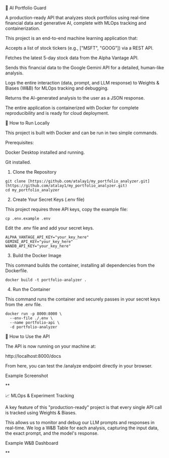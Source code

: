 🤖 AI Portfolio Guard

A production-ready API that analyzes stock portfolios using real-time financial data and generative AI, complete with MLOps tracking and containerization.

This project is an end-to-end machine learning application that:

Accepts a list of stock tickers (e.g., ["MSFT", "GOOG"]) via a REST API.

Fetches the latest 5-day stock data from the Alpha Vantage API.

Sends this financial data to the Google Gemini API for a detailed, human-like analysis.

Logs the entire interaction (data, prompt, and LLM response) to Weights & Biases (W&B) for MLOps tracking and debugging.

Returns the AI-generated analysis to the user as a JSON response.

The entire application is containerized with Docker for complete reproducibility and is ready for cloud deployment.

🚀 How to Run Locally

This project is built with Docker and can be run in two simple commands.

Prerequisites:

Docker Desktop installed and running.

Git installed.

1. Clone the Repository
```
git clone [https://github.com/atalay1/my_portfolio_analyzer.git](https://github.com/atalay1/my_portfolio_analyzer.git)
cd my_portfolio_analyzer
```

2. Create Your Secret Keys (.env file)

This project requires three API keys, copy the example file:
```
cp .env.example .env
```

Edit the .env file and add your secret keys.
```
ALPHA_VANTAGE_API_KEY="your_key_here"
GEMINI_API_KEY="your_key_here"
WANDB_API_KEY="your_key_here"
```

3. Build the Docker Image

This command builds the container, installing all dependencies from the Dockerfile.
```
docker build -t portfolio-analyzer .
```

4. Run the Container

This command runs the container and securely passes in your secret keys from the .env file.
```
docker run -p 8000:8000 \
  --env-file ./.env \
  --name portfolio-api \
  -d portfolio-analyzer
```

🔬 How to Use the API

The API is now running on your machine at:

http://localhost:8000/docs

From here, you can test the /analyze endpoint directly in your browser.


Example Screenshot

**

📈 MLOps & Experiment Tracking

A key feature of this "production-ready" project is that every single API call is tracked using Weights & Biases.

This allows us to monitor and debug our LLM prompts and responses in real-time. We log a W&B Table for each analysis, capturing the input data, the exact prompt, and the model's response.

Example W&B Dashboard

**
